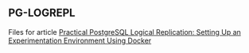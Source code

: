 ## PG-LOGREPL

Files for article [Practical PostgreSQL Logical Replication: Setting Up an Experimentation Environment Using Docker](https://dev.to/ietxaniz/practical-postgresql-logical-replication-setting-up-an-experimentation-environment-using-docker-4h50)
